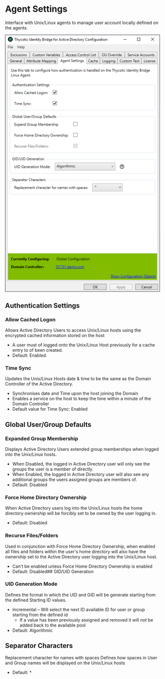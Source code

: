 [title]: # (Agent Settings)
[tags]: # (panel)
[priority]: # (6)
# Agent Settings

Interface with Unix/Linux agents to manage user account locally defined on the agents.

![agent settings](../images/agent-settings.png "Agent Settings tab of the Bridge Configuration tool")

## Authentication Settings

### Allow Cached Logon

Allows Active Directory Users to access Unix/Linux hosts using the encrypted cached information stored on the host

* A user must of logged onto the Unix/Linux Host previously for a cache entry to of been created.
* Default: Enabled.

### Time Sync

Updates the Unix/Linux Hosts date & time to be the same as the Domain Controller of the Active Directory.

* Synchronises date and Time upon the host joining the Domain
* Enables a service on the host to keep the time within a minute of the Domain Controller
* Default value for Time Sync: Enabled

## Global User/Group Defaults

### Expanded Group Membership

Displays Active Directory Users extended group memberships when logged into the Unix/Linux hosts.

* When Disabled, the logged in Active Directory user will only see the groups the user is a member of directly.
* When Enabled, the logged in Active Directory user will also see any additional groups the users assigned groups are members of.
* Default: Disabled

### Force Home Directory Ownership

When Active Directory users log into the Unix/Linux hosts the home directory ownership will be forcibly set to be owned by the user logging in.

* Default: Disabled

### Recurse Files/Folders

Used in conjunction with Force Home Directory Ownership, when enabled all files and folders within the user's home directory will also have the ownership set to the Active Directory user logging into the Unix/Linux host.

* Can't be enabled unless Force Home Directory Ownership is enabled
* Default: Disabled## GID/UID Generation

### UID Generation Mode

Defines the format in which the UID and GID will be generate starting from the defined Starting ID values.

* Incremental – Will select the next ID available ID for user or group starting from the defined id
  * If a value has been previously assigned and removed it will not be added back to the available pool
* Default: Algorithmic

## Separator Characters

Replacement character for names with spaces
Defines how spaces in User and Group names will be displayed on the Unix/Linux hosts

* Default: __^__
